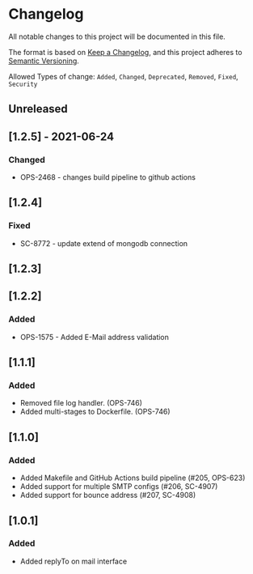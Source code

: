 # Changelog

All notable changes to this project will be documented in this file.

The format is based on [Keep a Changelog](https://keepachangelog.com/en/1.0.0/), and this project adheres to [Semantic Versioning](https://semver.org/spec/v2.0.0.html).

Allowed Types of change: `Added`, `Changed`, `Deprecated`, `Removed`, `Fixed`, `Security`

## Unreleased

## [1.2.5] - 2021-06-24

### Changed

- OPS-2468 - changes build pipeline to github actions 

## [1.2.4]

### Fixed

- SC-8772 - update extend of mongodb connection

## [1.2.3]

## [1.2.2]

### Added

- OPS-1575 - Added E-Mail address validation

## [1.1.1]

### Added

- Removed file log handler. (OPS-746)
- Added multi-stages to Dockerfile. (OPS-746)

## [1.1.0]

### Added

- Added Makefile and GitHub Actions build pipeline (#205, OPS-623)
- Added support for multiple SMTP configs (#206, SC-4907)
- Added support for bounce address (#207, SC-4908)

## [1.0.1]

### Added

- Added replyTo on mail interface
